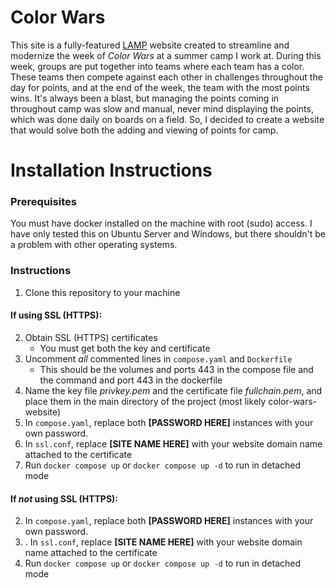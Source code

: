 # **Color Wars**

This site is a fully-featured [LAMP](https://en.wikipedia.org/wiki/LAMP_(software_bundle)) website created to streamline
and modernize the week of *Color Wars* at a summer camp I work at. During this week, groups are put together into teams
where each team has a color. These teams then compete against each other in challenges throughout the day for points, and
at the end of the week, the team with the most points wins. It's always been a blast, but managing the points coming in
throughout camp was slow and manual, never mind displaying the points, which was done daily on boards on a field. So,
I decided to create a website that would solve both the adding and viewing of points for camp.

# Installation Instructions

### Prerequisites
You must have docker installed on the machine with root (sudo) access. I have only tested this on Ubuntu Server and
Windows, but there shouldn't be a problem with other operating systems.

### Instructions
1. Clone this repository to your machine

#### If using SSL (HTTPS):
2. Obtain SSL (HTTPS) certificates
   - You must get both the key and certificate
3. Uncomment *all* commented lines in `compose.yaml` and `Dockerfile`
   - This should be the volumes and ports 443 in the compose file and the command and port 443 in the dockerfile
4. Name the key file *privkey.pem* and the certificate file *fullchain.pem*, and place them in the main directory of the project (most likely color-wars-website)
5. In `compose.yaml`, replace both **[PASSWORD HERE]** instances with your own password.
6. In `ssl.conf`, replace **[SITE NAME HERE]** with your website domain name attached to the certificate
7. Run `docker compose up` or `docker compose up -d` to run in detached mode

#### If *not* using SSL (HTTPS):
2. In `compose.yaml`, replace both **[PASSWORD HERE]** instances with your own password.
3. . In `ssl.conf`, replace **[SITE NAME HERE]** with your website domain name attached to the certificate
4. Run `docker compose up` or `docker compose up -d` to run in detached mode